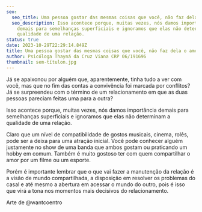 ```yaml
---
seo:
  seo_title: Uma pessoa gostar das mesmas coisas que você, não faz dela o amor da sua vida
  seo_description: Isso acontece porque, muitas vezes, nós damos importância
    demais para semelhanças superficiais e ignoramos que elas não determinam a
    qualidade de uma relação.
status: true
date: 2023-10-29T22:29:14.849Z
title: Uma pessoa gostar das mesmas coisas que você, não faz dela o amor da sua vida
author: Psicóloga Thayná da Cruz Viana CRP 06/191696
thumbnail: sem-títulon.jpg
---
```

<!--StartFragment-->

Já se apaixonou por alguém que, aparentemente, tinha tudo a ver com você, mas que no fim das contas a convivência foi marcada por conflitos? Já se surpreendeu com o término de um relacionamento em que as duas pessoas pareciam feitas uma para a outra?

Isso acontece porque, muitas vezes, nós damos importância demais para semelhanças superficiais e ignoramos que elas não determinam a qualidade de uma relação.

Claro que um nível de compatibilidade de gostos musicais, cinema, [](<>)rolês, pode ser a deixa para uma atração inicial. Você pode conhecer alguém justamente no show de uma banda que ambos gostam ou praticando um hobby em comum. Também é muito gostoso ter com quem compartilhar o amor por um filme ou um esporte.

Porém é importante lembrar que o que vai fazer a manutenção da relação é a visão de mundo compartilhada, a disposição em resolver os problemas do casal e até mesmo a abertura em acessar o mundo do outro, pois é isso que virá a tona nos momentos mais decisivos do relacionamento.

Arte de @wantcoentro

<!--EndFragment-->